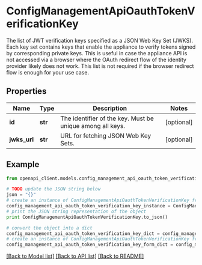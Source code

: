 # ConfigManagementApiOauthTokenVerificationKey

The list of JWT verification keys specified as a JSON Web Key Set (JWKS).  Each key set contains keys that enable the appliance to verify tokens signed by corresponding private keys. This is useful in case the appliance API is not accessed via a browser where the OAuth redirect flow of the identity provider likely does not work. This list is not required if the browser redirect flow is enough for your use case.

## Properties

Name | Type | Description | Notes
------------ | ------------- | ------------- | -------------
**id** | **str** | The identifier of the key. Must be unique among all keys. | [optional] 
**jwks_url** | **str** | URL for fetching JSON Web Key Sets. | [optional] 

## Example

```python
from openapi_client.models.config_management_api_oauth_token_verification_key import ConfigManagementApiOauthTokenVerificationKey

# TODO update the JSON string below
json = "{}"
# create an instance of ConfigManagementApiOauthTokenVerificationKey from a JSON string
config_management_api_oauth_token_verification_key_instance = ConfigManagementApiOauthTokenVerificationKey.from_json(json)
# print the JSON string representation of the object
print ConfigManagementApiOauthTokenVerificationKey.to_json()

# convert the object into a dict
config_management_api_oauth_token_verification_key_dict = config_management_api_oauth_token_verification_key_instance.to_dict()
# create an instance of ConfigManagementApiOauthTokenVerificationKey from a dict
config_management_api_oauth_token_verification_key_form_dict = config_management_api_oauth_token_verification_key.from_dict(config_management_api_oauth_token_verification_key_dict)
```
[[Back to Model list]](../README.md#documentation-for-models) [[Back to API list]](../README.md#documentation-for-api-endpoints) [[Back to README]](../README.md)


